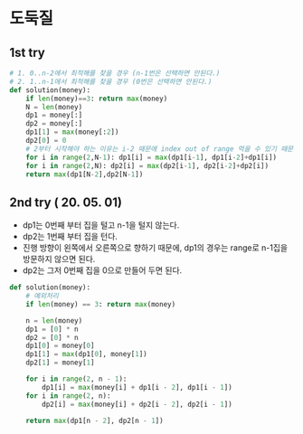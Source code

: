 # 도둑질

## 1st try
```python
# 1. 0..n-2에서 최적해를 찾을 경우 (n-1번은 선택하면 안된다.)
# 2. 1..n-1에서 최적해를 찾을 경우 (0번은 선택하면 안된다.)
def solution(money):
    if len(money)==3: return max(money)
    N = len(money)
    dp1 = money[:]
    dp2 = money[:]
    dp1[1] = max(money[:2])
    dp2[0] = 0
    # 2부터 시작해야 하는 이유는 i-2 때문에 index out of range 먹을 수 있기 때문이다.
    for i in range(2,N-1): dp1[i] = max(dp1[i-1], dp1[i-2]+dp1[i])
    for i in range(2,N): dp2[i] = max(dp2[i-1], dp2[i-2]+dp2[i])
    return max(dp1[N-2],dp2[N-1])
```

## 2nd try ( 20. 05. 01)
- dp1는 0번째 부터 집을 털고 n-1을 털지 않는다.
- dp2는 1번째 부터 집을 턴다.
- 진행 방향이 왼쪽에서 오른쪽으로 향하기 때문에, dp1의 경우는 range로 n-1집을 방문하지 않으면 된다.
- dp2는 그저 0번째 집을 0으로 만들어 두면 된다.
```python
def solution(money):
    # 예외처리
    if len(money) == 3: return max(money)

    n = len(money)
    dp1 = [0] * n
    dp2 = [0] * n
    dp1[0] = money[0]
    dp1[1] = max(dp1[0], money[1])
    dp2[1] = money[1]

    for i in range(2, n - 1):
        dp1[i] = max(money[i] + dp1[i - 2], dp1[i - 1])
    for i in range(2, n):
        dp2[i] = max(money[i] + dp2[i - 2], dp2[i - 1])

    return max(dp1[n - 2], dp2[n - 1])

```